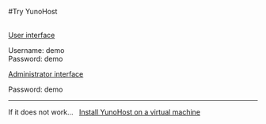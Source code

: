 #Try YunoHost

<br />

  <div class="row text-center">
    <div class="col-md-6">
      <a href="https://demo.yunohost.org/webmail" class="btn btn-primary btn-lg">User interface</a>
      <p class="text-muted">Username: demo<br>Password: demo</p>
    </div>
    <div class="col-md-5">
      <a href="https://demo.yunohost.org/ynhadmin" class="btn btn-danger btn-lg">Administrator interface</a>
      <p class="text-muted">Password: demo</p>
    </div>
  </div>

---

<div class="text-center">

If it does not work... &nbsp;  <a href="/virtualbox" class="btn btn-success">Install YunoHost on a virtual machine</a>

</div>
